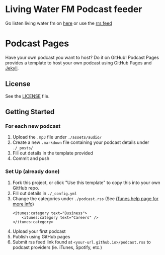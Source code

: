 # Living Water FM Podcast feeder

Go listen living water fm on [here](https://kcac.ca/livingwaterfm) or use the [rrs feed](https://kcac.ca/livingwaterfm/podcast.rss)

# Podcast Pages

Have your own podcast you want to host? Do it on GitHub!
Podcast Pages provides a template to host your own podcast using GitHub Pages and [Jekyll](https://jekyllrb.com/).

## License
See the [LICENSE](LICENSE) file.

## Getting Started

### For each new podcast

1. Upload the `.mp3` file under `./assets/audio/`
1. Create a new `.markdown` file containing your podcast details under `./_posts/`
1. Fill out details in the template provided
1. Commit and push

### Set Up (already done)

1. Fork this project, or click "Use this template" to copy this into your own GitHub repo.
1. Fill out details in `./_config.yml`
1. Change the categories under `./podcast.rss` (See [iTunes help page for more info](https://help.apple.com/itc/podcasts_connect/#/itc9267a2f12))
    ```
    <itunes:category text="Business">
        <itunes:category text="Careers" />
    </itunes:category>
    ```
1. Upload your first podcast
1. Publish using GitHub pages
1. Submit rss feed link found at `<your-url.github.io>/podcast.rss` to podcast providers (ie. iTunes, Spotify, etc.)

